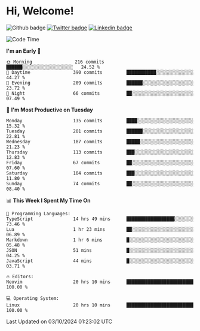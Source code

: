   # Hi, Welcome!
  ![Github badge](https://img.shields.io/github/followers/kraken-afk.svg?style=social&label=Follow&maxAge=2592000)
  [![Twitter badge](https://img.shields.io/badge/-Twitter-00acee?style=flat-square&logo=Twitter&logoColor=white)](https://twitter.com/trshppl)
  [![Linkedin badge](https://img.shields.io/badge/LinkedIn-0077B5?style=flat-square&logo=linkedin&logoColor=white)](https://www.linkedin.com/in/noveanrer)
<!--START_SECTION:waka-->
![Code Time](http://img.shields.io/badge/Code%20Time-280%20hrs%2051%20mins-blue)

**I'm an Early 🐤** 

```text
🌞 Morning                216 commits         ██████░░░░░░░░░░░░░░░░░░░   24.52 % 
🌆 Daytime                390 commits         ███████████░░░░░░░░░░░░░░   44.27 % 
🌃 Evening                209 commits         ██████░░░░░░░░░░░░░░░░░░░   23.72 % 
🌙 Night                  66 commits          ██░░░░░░░░░░░░░░░░░░░░░░░   07.49 % 
```
📅 **I'm Most Productive on Tuesday** 

```text
Monday                   135 commits         ████░░░░░░░░░░░░░░░░░░░░░   15.32 % 
Tuesday                  201 commits         ██████░░░░░░░░░░░░░░░░░░░   22.81 % 
Wednesday                187 commits         █████░░░░░░░░░░░░░░░░░░░░   21.23 % 
Thursday                 113 commits         ███░░░░░░░░░░░░░░░░░░░░░░   12.83 % 
Friday                   67 commits          ██░░░░░░░░░░░░░░░░░░░░░░░   07.60 % 
Saturday                 104 commits         ███░░░░░░░░░░░░░░░░░░░░░░   11.80 % 
Sunday                   74 commits          ██░░░░░░░░░░░░░░░░░░░░░░░   08.40 % 
```


📊 **This Week I Spent My Time On** 

```text
💬 Programming Languages: 
TypeScript               14 hrs 49 mins      ██████████████████░░░░░░░   73.46 % 
Lua                      1 hr 23 mins        ██░░░░░░░░░░░░░░░░░░░░░░░   06.89 % 
Markdown                 1 hr 6 mins         █░░░░░░░░░░░░░░░░░░░░░░░░   05.48 % 
JSON                     51 mins             █░░░░░░░░░░░░░░░░░░░░░░░░   04.25 % 
JavaScript               44 mins             █░░░░░░░░░░░░░░░░░░░░░░░░   03.71 % 

🔥 Editors: 
Neovim                   20 hrs 10 mins      █████████████████████████   100.00 % 

💻 Operating System: 
Linux                    20 hrs 10 mins      █████████████████████████   100.00 % 
```


 Last Updated on 03/10/2024 01:23:02 UTC
<!--END_SECTION:waka-->